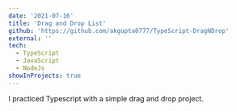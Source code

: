 ```yaml
---
date: '2021-07-16'
title: 'Drag and Drop List'
github: 'https://github.com/akgupta0777/TypeScript-DragNDrop'
external: ''
tech:
  - TypeScript
  - JavaScript
  - NodeJs
showInProjects: true
---
```


I practiced Typescript with a simple drag and drop project.
